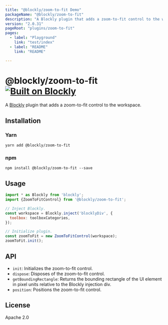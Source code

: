 ```yaml
---
title: "@blockly/zoom-to-fit Demo"
packageName: "@blockly/zoom-to-fit"
description: "A Blockly plugin that adds a zoom-to-fit control to the workspace."
version: "2.0.31"
pageRoot: "plugins/zoom-to-fit"
pages:
  - label: "Playground"
    link: "test/index"
  - label: "README"
    link: "README"

---
```

# @blockly/zoom-to-fit [![Built on Blockly](https://tinyurl.com/built-on-blockly)](https://github.com/google/blockly)

A [Blockly](https://www.npmjs.com/package/blockly) plugin that adds a
zoom-to-fit control to the workspace.

## Installation

### Yarn
```
yarn add @blockly/zoom-to-fit
```

### npm
```
npm install @blockly/zoom-to-fit --save
```

## Usage

```js
import * as Blockly from 'blockly';
import {ZoomToFitControl} from '@blockly/zoom-to-fit';

// Inject Blockly.
const workspace = Blockly.inject('blocklyDiv', {
  toolbox: toolboxCategories,
});

// Initialize plugin.
const zoomToFit = new ZoomToFitControl(workspace);
zoomToFit.init();
```

## API

- `init`: Initializes the zoom-to-fit control.
- `dispose`: Disposes of the zoom-to-fit control.
- `getBoundingRectangle`: Returns the bounding rectangle of the UI element in
pixel units relative to the Blockly injection div.
- `position`: Positions the zoom-to-fit control.

## License
Apache 2.0
